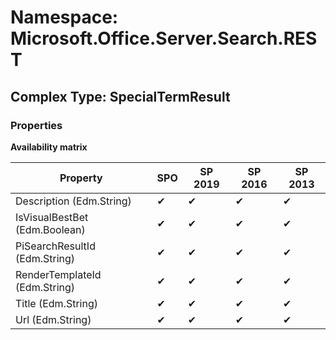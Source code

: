 # Namespace: Microsoft.Office.Server.Search.REST

## Complex Type: SpecialTermResult

### Properties

**Availability matrix**

Property | SPO | SP 2019 | SP 2016 | SP 2013
----------|-----|---------|---------|--------
Description (Edm.String) | ✔ | ✔ | ✔ | ✔
IsVisualBestBet (Edm.Boolean) | ✔ | ✔ | ✔ | ✔
PiSearchResultId (Edm.String) | ✔ | ✔ | ✔ | ✔
RenderTemplateId (Edm.String) | ✔ | ✔ | ✔ | ✔
Title (Edm.String) | ✔ | ✔ | ✔ | ✔
Url (Edm.String) | ✔ | ✔ | ✔ | ✔

